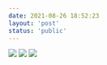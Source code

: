 ```yaml
---
date: 2021-08-26 18:52:23
layout: 'post'
status: 'public'
---
```

![](https://inz.oss-cn-beijing.aliyuncs.com/Images/Beijing/20210826/IMG_2973.jpeg)
![](https://inz.oss-cn-beijing.aliyuncs.com/Images/Beijing/20210826/IMG_2978.jpeg)
![](https://inz.oss-cn-beijing.aliyuncs.com/Images/Beijing/20210826/IMG_2979.jpeg)
![]()
![]()
![]()
![]()
![]()
![]()
